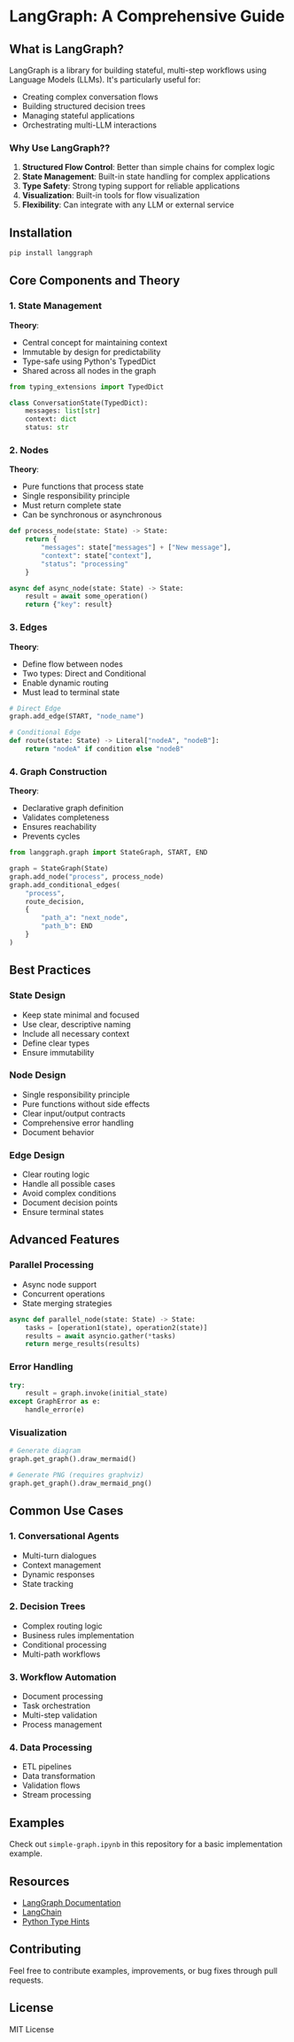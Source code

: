 # LangGraph: A Comprehensive Guide

## What is LangGraph?
LangGraph is a library for building stateful, multi-step workflows using Language Models (LLMs). It's particularly useful for:
- Creating complex conversation flows
- Building structured decision trees
- Managing stateful applications
- Orchestrating multi-LLM interactions

### Why Use LangGraph??
1. **Structured Flow Control**: Better than simple chains for complex logic
2. **State Management**: Built-in state handling for complex applications
3. **Type Safety**: Strong typing support for reliable applications
4. **Visualization**: Built-in tools for flow visualization
5. **Flexibility**: Can integrate with any LLM or external service

## Installation
```bash
pip install langgraph
```

## Core Components and Theory

### 1. State Management
**Theory**:
- Central concept for maintaining context
- Immutable by design for predictability
- Type-safe using Python's TypedDict
- Shared across all nodes in the graph

```python
from typing_extensions import TypedDict

class ConversationState(TypedDict):
    messages: list[str]
    context: dict
    status: str
```

### 2. Nodes
**Theory**:
- Pure functions that process state
- Single responsibility principle
- Must return complete state
- Can be synchronous or asynchronous

```python
def process_node(state: State) -> State:
    return {
        "messages": state["messages"] + ["New message"],
        "context": state["context"],
        "status": "processing"
    }

async def async_node(state: State) -> State:
    result = await some_operation()
    return {"key": result}
```

### 3. Edges
**Theory**:
- Define flow between nodes
- Two types: Direct and Conditional
- Enable dynamic routing
- Must lead to terminal state

```python
# Direct Edge
graph.add_edge(START, "node_name")

# Conditional Edge
def route(state: State) -> Literal["nodeA", "nodeB"]:
    return "nodeA" if condition else "nodeB"
```

### 4. Graph Construction
**Theory**:
- Declarative graph definition
- Validates completeness
- Ensures reachability
- Prevents cycles

```python
from langgraph.graph import StateGraph, START, END

graph = StateGraph(State)
graph.add_node("process", process_node)
graph.add_conditional_edges(
    "process",
    route_decision,
    {
        "path_a": "next_node",
        "path_b": END
    }
)
```

## Best Practices

### State Design
- Keep state minimal and focused
- Use clear, descriptive naming
- Include all necessary context
- Define clear types
- Ensure immutability

### Node Design
- Single responsibility principle
- Pure functions without side effects
- Clear input/output contracts
- Comprehensive error handling
- Document behavior

### Edge Design
- Clear routing logic
- Handle all possible cases
- Avoid complex conditions
- Document decision points
- Ensure terminal states

## Advanced Features

### Parallel Processing
- Async node support
- Concurrent operations
- State merging strategies

```python
async def parallel_node(state: State) -> State:
    tasks = [operation1(state), operation2(state)]
    results = await asyncio.gather(*tasks)
    return merge_results(results)
```

### Error Handling
```python
try:
    result = graph.invoke(initial_state)
except GraphError as e:
    handle_error(e)
```

### Visualization
```python
# Generate diagram
graph.get_graph().draw_mermaid()

# Generate PNG (requires graphviz)
graph.get_graph().draw_mermaid_png()
```

## Common Use Cases

### 1. Conversational Agents
- Multi-turn dialogues
- Context management
- Dynamic responses
- State tracking

### 2. Decision Trees
- Complex routing logic
- Business rules implementation
- Conditional processing
- Multi-path workflows

### 3. Workflow Automation
- Document processing
- Task orchestration
- Multi-step validation
- Process management

### 4. Data Processing
- ETL pipelines
- Data transformation
- Validation flows
- Stream processing

## Examples
Check out `simple-graph.ipynb` in this repository for a basic implementation example.

## Resources
- [LangGraph Documentation](https://python.langchain.com/docs/langgraph)
- [LangChain](https://www.langchain.com/)
- [Python Type Hints](https://docs.python.org/3/library/typing.html)

## Contributing
Feel free to contribute examples, improvements, or bug fixes through pull requests.

## License
MIT License